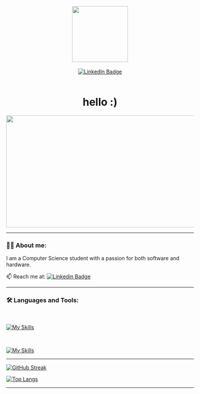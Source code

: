<div id="header" align="center">
  <div>
  <img src="https://media.giphy.com/media/v1.Y2lkPTc5MGI3NjExOHNnNzVvamJ3Zno1dml5cWNzb2tzcm0wYTZocmUwbGc2cXhjYm9mcCZlcD12MV9pbnRlcm5hbF9naWZfYnlfaWQmY3Q9cw/kRJdS9qFYqwkwfHATp/giphy.gif" width="150"/>
  </div>
<br>

<div id="badges">
  <a href="https://www.linkedin.com/in/thusaraka/">
    <img src="https://img.shields.io/badge/LinkedIn-blue?style=for-the-badge&logo=linkedin&logoColor=white" alt="LinkedIn Badge"/>
  </a>
 </div> 
  <br>
  <div>
    <img src="https://komarev.com/ghpvc/?username=thusarakap&style=flat-square&color=blue" alt=""/>
  </div>
</div>


</div>


<h1 align="center">
  hello :)
</h1>



<div align="center">
  <img src="https://media.giphy.com/media/v1.Y2lkPTc5MGI3NjExa3h2cnEyeWRxY29vdnNjdDB4c2F1Z2pjemVzdHc1c2lhbXdxdGQzciZlcD12MV9pbnRlcm5hbF9naWZfYnlfaWQmY3Q9Zw/QDjpIL6oNCVZ4qzGs7/giphy.gif" width="600" height="300"/>
</div>



---
  
### 👨‍💻 About me:

I am a Computer Science student with a passion for both software and hardware.

:mailbox: Reach me at:   [![Linkedin Badge](https://img.shields.io/badge/-Thusaraka-blue?style=flat&logo=Linkedin&logoColor=white)](https://www.linkedin.com/in/thusaraka/)

---

### :hammer_and_wrench: Languages and Tools:

<br>

[![My Skills](https://skillicons.dev/icons?i=java,kotlin,python,js,ts,html,css,tailwind)](https://skillicons.dev)

<br>

[![My Skills](https://skillicons.dev/icons?i=react,nextjs,electron,nodejs,firebase,jest,mysql,androidstudio,figma,githubactions,git)](https://skillicons.dev)

---


  
[![GitHub Streak](http://github-readme-streak-stats.herokuapp.com?user=thusarakap&theme=dark&border_radius=15&date_format=j%20M%5B%20Y%5D)](https://git.io/streak-stats)

[![Top Langs](https://github-readme-stats.vercel.app/api/top-langs/?username=thusarakap&layout=compact&theme=dark&border_radius=15&)](https://github.com/anuraghazra/github-readme-stats)

---
